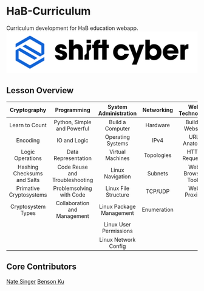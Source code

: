 # HaB-Curriculum
Curriculum development for HaB education webapp.
![SCYCA Logo](.rsrc/git-banner.png)

## Lesson Overview
| Cryptography                | Programming                    | System Administration    | Networking  | Web Technology    | Miscellaneous           |
|:---------------------------:|:------------------------------:|:------------------------:|:-----------:|:-----------------:|:-----------------------:|
| Learn to Count              | Python, Simple and Powerful    | Build a Computer         | Hardware    | Build a Website   | How to Not Get Arrested |
| Encoding                    | IO and Logic                   | Operating Systems        | IPv4        | URL Anatomy       | Password Security       |
| Logic Operations            | Data Representation            | Virtual Machines         | Topologies  | HTTP Requests     |                         |
| Hashing Checksums and Salts | Code Reuse and Troubleshooting | Linux Navigation         | Subnets     | Web Browser Tools |                         |
| Primative Cryptosystems     | Problemsolving with Code       | Linux File Structure     | TCP/UDP     | Web Proxies       |                         |
| Cryptosystem Types          | Collaboration and Management   | Linux Package Management | Enumeration |                   |                         |
|                             |                                | Linux User Permissions   |             | 
|                             |                                | Linux Network Config     |             | 

## Core Contributors
[Nate Singer](nathaniel.singer@shiftcyber.com)
[Benson Ku](benson.ku@shiftcyber.com)
